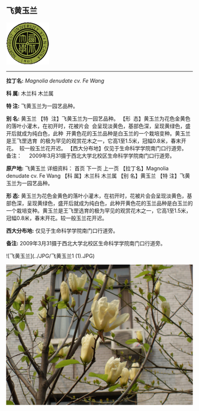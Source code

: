 ## 飞黄玉兰

![西北大学校园网络植物志](../JPG/nwu.gif)

---

**拉丁名:**  _Magnolia denudate cv. Fe Wang_

**科 属:** 木兰科 木兰属

**特 注:** 飞黄玉兰为一园艺品种。

**别 名:** 黄玉兰
【特  注】飞黄玉兰为一园艺品种。
【形  态】黄玉兰为花色金黄色的落叶小灌木，在初开时，花被片会
 会呈现淡黄色，基部色深，呈现黄绿色，盛开后就成为纯白色，此种
 开黄色花的玉兰品种是白玉兰的一个栽培变种。黄玉兰是王飞罡选育
 的极为罕见的观赏花木之一，它高1至1.5米，冠幅0.8米，春末开花。
 较一般玉兰花开迟。
【西大分布地】仅见于生命科学学院南门口行道旁。
备注：
    2009年3月31摄于西北大学北校区生命科学学院南门口行道旁。

**原产地:** 飞黄玉兰
详细资料： 首页 下一页 上一页
【拉丁名】Magnolia denudate cv. Fe Wang
【科 属】木兰科 木兰属
【别 名】黄玉兰
【特 注】飞黄玉兰为一园艺品种。

**形  态:** 黄玉兰为花色金黄色的落叶小灌木，在初开时，花被片会会呈现淡黄色，基部色深，呈现黄绿色，盛开后就成为纯白色，此种开黄色花的玉兰品种是白玉兰的一个栽培变种。黄玉兰是王飞罡选育的极为罕见的观赏花木之一，它高1至1.5米，冠幅0.8米，春末开花。较一般玉兰花开迟。

**西大分布地:** 仅见于生命科学学院南门口行道旁。

**备注:** 2009年3月31摄于西北大学北校区生命科学学院南门口行道旁。

![飞黄玉兰](../JPG/飞黄玉兰1 (1).JPG) 

![飞黄玉兰](../JPG/飞黄玉兰1.JPG) 

